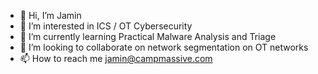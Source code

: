 - 👋 Hi, I’m Jamin 
- 👀 I’m interested in ICS / OT Cybersecurity
- 🌱 I’m currently learning Practical Malware Analysis and Triage
- 💞️ I’m looking to collaborate on network segmentation on OT networks
- 📫 How to reach me jamin@campmassive.com

<!---
h4ckRa8/h4ckRa8 is a ✨ special ✨ repository because its `README.md` (this file) appears on your GitHub profile.
You can click the Preview link to take a look at your changes.
--->
